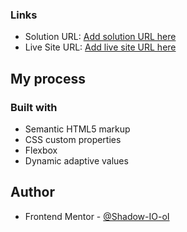 ### Links

- Solution URL: [Add solution URL here](https://your-solution-url.com)
- Live Site URL: [Add live site URL here](https://your-live-site-url.com)

## My process

### Built with

- Semantic HTML5 markup
- CSS custom properties
- Flexbox
- Dynamic adaptive values

## Author

- Frontend Mentor - [@Shadow-IO-oI](https://www.frontendmentor.io/profile/Shadow-IO-oI)
